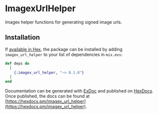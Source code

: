 # ImagexUrlHelper

Imagex helper functions for generating signed image urls.

## Installation

If [available in Hex](https://hex.pm/docs/publish), the package can be installed
by adding `imagex_url_helper` to your list of dependencies in `mix.exs`:

```elixir
def deps do
  [
    {:imagex_url_helper, "~> 0.1.0"}
  ]
end
```

Documentation can be generated with [ExDoc](https://github.com/elixir-lang/ex_doc)
and published on [HexDocs](https://hexdocs.pm). Once published, the docs can
be found at [https://hexdocs.pm/imagex_url_helper](https://hexdocs.pm/imagex_url_helper).

